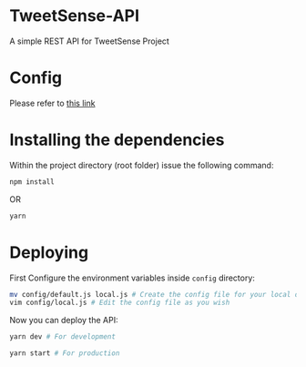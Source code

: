 # TweetSense-API
A simple REST API for TweetSense Project

# Config
Please refer to [this link](https://github.com/lorenwest/node-config/wiki/Configuration-Files)

# Installing the dependencies
Within the project directory (root folder) issue the following command:
```bash
npm install
```
 OR
```bash
yarn
``` 

# Deploying
First Configure the environment variables inside `config` directory:
```bash
mv config/default.js local.js # Create the config file for your local deployment
vim config/local.js # Edit the config file as you wish
```
Now you can deploy the API:
```bash
yarn dev # For development

yarn start # For production
```
